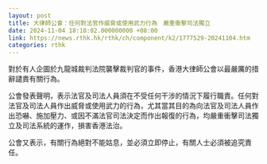 ```yaml
---
layout: post
title: 大律師公會：任何對法官作威脅或使用武力行為　嚴重衝擊司法獨立
date: 2024-11-04 18:18:02.000000000 +08:00
link: https://news.rthk.hk/rthk/ch/component/k2/1777529-20241104.htm
categories: rthk
---
```


對於有人企圖於九龍城裁判法院襲擊裁判官的事件，香港大律師公會以最嚴厲的措辭譴責有關行為。

公會發表聲明，表示法官及司法人員須在不受任何干涉的情況下履行職責。任何對法官及司法人員作出威脅或使用武力的行為，尤其當其目的為向法官及司法人員作出恐嚇、施加壓力、或因不滿法官司法決定而作出報復的行為，均嚴重衝擊司法獨立及司法系統的運作，損害香港法治。

公會又表示，有關行為絕對不能姑息，並必須立即停止，有關人士必須被追究責任。
